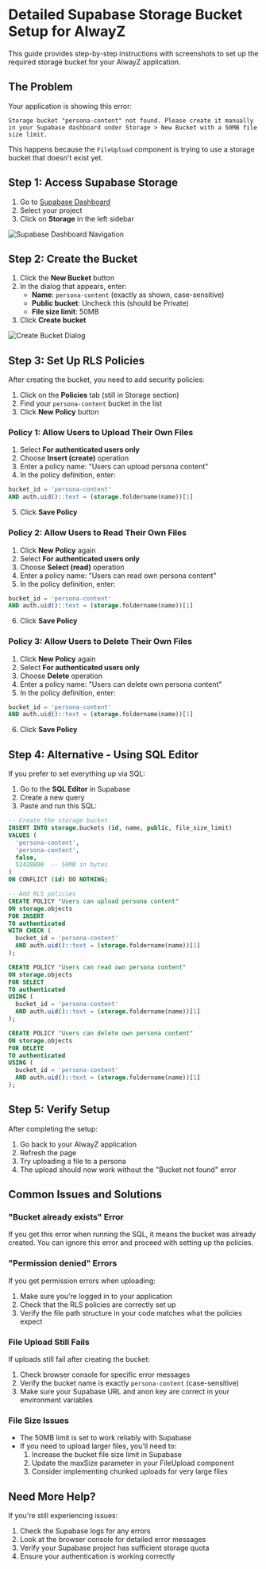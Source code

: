 # Detailed Supabase Storage Bucket Setup for AlwayZ

This guide provides step-by-step instructions with screenshots to set up the required storage bucket for your AlwayZ application.

## The Problem

Your application is showing this error:
```
Storage bucket "persona-content" not found. Please create it manually in your Supabase dashboard under Storage > New Bucket with a 50MB file size limit.
```

This happens because the `FileUpload` component is trying to use a storage bucket that doesn't exist yet.

## Step 1: Access Supabase Storage

1. Go to [Supabase Dashboard](https://supabase.com/dashboard)
2. Select your project
3. Click on **Storage** in the left sidebar

![Supabase Dashboard Navigation](https://images.pexels.com/photos/5483077/pexels-photo-5483077.jpeg?auto=compress&cs=tinysrgb&w=1260&h=750&dpr=1)

## Step 2: Create the Bucket

1. Click the **New Bucket** button
2. In the dialog that appears, enter:
   - **Name**: `persona-content` (exactly as shown, case-sensitive)
   - **Public bucket**: Uncheck this (should be Private)
   - **File size limit**: 50MB
3. Click **Create bucket**

![Create Bucket Dialog](https://images.pexels.com/photos/5483064/pexels-photo-5483064.jpeg?auto=compress&cs=tinysrgb&w=1260&h=750&dpr=1)

## Step 3: Set Up RLS Policies

After creating the bucket, you need to add security policies:

1. Click on the **Policies** tab (still in Storage section)
2. Find your `persona-content` bucket in the list
3. Click **New Policy** button

### Policy 1: Allow Users to Upload Their Own Files

1. Select **For authenticated users only**
2. Choose **Insert (create)** operation
3. Enter a policy name: "Users can upload persona content"
4. In the policy definition, enter:
```sql
bucket_id = 'persona-content' 
AND auth.uid()::text = (storage.foldername(name))[1]
```
5. Click **Save Policy**

### Policy 2: Allow Users to Read Their Own Files

1. Click **New Policy** again
2. Select **For authenticated users only**
3. Choose **Select (read)** operation
4. Enter a policy name: "Users can read own persona content"
5. In the policy definition, enter:
```sql
bucket_id = 'persona-content' 
AND auth.uid()::text = (storage.foldername(name))[1]
```
6. Click **Save Policy**

### Policy 3: Allow Users to Delete Their Own Files

1. Click **New Policy** again
2. Select **For authenticated users only**
3. Choose **Delete** operation
4. Enter a policy name: "Users can delete own persona content"
5. In the policy definition, enter:
```sql
bucket_id = 'persona-content' 
AND auth.uid()::text = (storage.foldername(name))[1]
```
6. Click **Save Policy**

## Step 4: Alternative - Using SQL Editor

If you prefer to set everything up via SQL:

1. Go to the **SQL Editor** in Supabase
2. Create a new query
3. Paste and run this SQL:

```sql
-- Create the storage bucket
INSERT INTO storage.buckets (id, name, public, file_size_limit)
VALUES (
  'persona-content',
  'persona-content', 
  false,
  52428800  -- 50MB in bytes
)
ON CONFLICT (id) DO NOTHING;

-- Add RLS policies
CREATE POLICY "Users can upload persona content"
ON storage.objects
FOR INSERT
TO authenticated
WITH CHECK (
  bucket_id = 'persona-content' 
  AND auth.uid()::text = (storage.foldername(name))[1]
);

CREATE POLICY "Users can read own persona content"
ON storage.objects
FOR SELECT
TO authenticated
USING (
  bucket_id = 'persona-content' 
  AND auth.uid()::text = (storage.foldername(name))[1]
);

CREATE POLICY "Users can delete own persona content"
ON storage.objects
FOR DELETE
TO authenticated
USING (
  bucket_id = 'persona-content' 
  AND auth.uid()::text = (storage.foldername(name))[1]
);
```

## Step 5: Verify Setup

After completing the setup:

1. Go back to your AlwayZ application
2. Refresh the page
3. Try uploading a file to a persona
4. The upload should now work without the "Bucket not found" error

## Common Issues and Solutions

### "Bucket already exists" Error
If you get this error when running the SQL, it means the bucket was already created. You can ignore this error and proceed with setting up the policies.

### "Permission denied" Errors
If you get permission errors when uploading:
1. Make sure you're logged in to your application
2. Check that the RLS policies are correctly set up
3. Verify the file path structure in your code matches what the policies expect

### File Upload Still Fails
If uploads still fail after creating the bucket:
1. Check browser console for specific error messages
2. Verify the bucket name is exactly `persona-content` (case-sensitive)
3. Make sure your Supabase URL and anon key are correct in your environment variables

### File Size Issues
- The 50MB limit is set to work reliably with Supabase
- If you need to upload larger files, you'll need to:
  1. Increase the bucket file size limit in Supabase
  2. Update the maxSize parameter in your FileUpload component
  3. Consider implementing chunked uploads for very large files

## Need More Help?

If you're still experiencing issues:
1. Check the Supabase logs for any errors
2. Look at the browser console for detailed error messages
3. Verify your Supabase project has sufficient storage quota
4. Ensure your authentication is working correctly